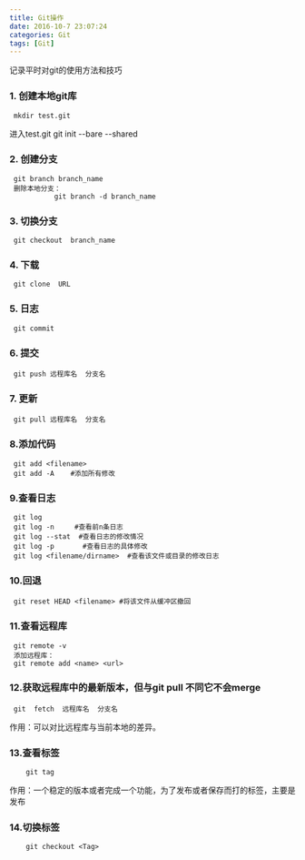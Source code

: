 ```yaml
---
title: Git操作
date: 2016-10-7 23:07:24
categories: Git
tags: [Git]
---
```


记录平时对git的使用方法和技巧

<!--- more --->
### 1. 创建本地git库
     mkdir test.git
进入test.git
     git init --bare --shared

### 2. 创建分支
     git branch branch_name
     删除本地分支：
               git branch -d branch_name

### 3. 切换分支
     git checkout  branch_name

### 4. 下载
     git clone  URL

### 5. 日志
     git commit

### 6. 提交
     git push 远程库名  分支名

### 7. 更新
     git pull 远程库名  分支名

### 8.添加代码
     git add <filename>
     git add -A    #添加所有修改

### 9.查看日志
     git log
     git log -n     #查看前n条日志
     git log --stat  #查看日志的修改情况
     git log -p       #查看日志的具体修改
     git log <filename/dirname>  #查看该文件或目录的修改日志

### 10.回退
     git reset HEAD <filename> #将该文件从缓冲区撤回

### 11.查看远程库
     git remote -v
     添加远程库：
     git remote add <name> <url>

### 12.获取远程库中的最新版本，但与git pull 不同它不会merge
     git  fetch  远程库名  分支名
作用：可以对比远程库与当前本地的差异。

### 13.查看标签
		git tag
作用：一个稳定的版本或者完成一个功能，为了发布或者保存而打的标签，主要是发布

### 14.切换标签
		git checkout <Tag>
